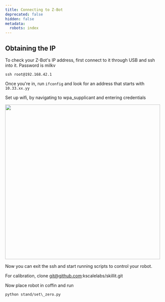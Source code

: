 ```yaml
---
title: Connecting to Z-Bot
deprecated: false
hidden: false
metadata:
  robots: index
---
```

## Obtaining the IP

To check your Z-Bot's IP address, first connect to it through USB and ssh into it. Password is milkv

```Text bash
ssh root@192.168.42.1
```

Once you're in, run `ifconfig` and look for an address that starts with `10.33.xx.yy`

Set up wifi, by navigating to wpa\_supplicant and entering credentials

<Image align="center" width="500px" src="https://files.readme.io/c185e614867a4b23b07fea7a66f852020b867709accb82413f685b4f21850911-Screenshot_2025-01-17_at_4.27.42_PM.png" />

Now you can exit the ssh and start running scripts to control your robot.

For calibration, clone [git@github.com](mailto:git@github.com):kscalelabs/skillit.git

Now place robot in coffin and run

```Text python
python stand/set\_zero.py
```